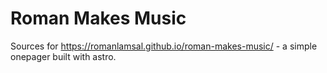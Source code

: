 # Roman Makes Music

Sources for https://romanlamsal.github.io/roman-makes-music/ - a simple onepager built with astro.
